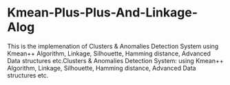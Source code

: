 # Kmean-Plus-Plus-And-Linkage-Alog
This is the implemenation of Clusters & Anomalies Detection System using Kmean++ Algorithm, Linkage, Silhouette, Hamming distance, Advanced Data structures etc.Clusters & Anomalies Detection System: using Kmean++ Algorithm, Linkage, Silhouette, Hamming distance, Advanced Data structures etc.
